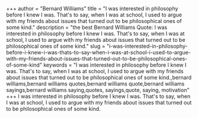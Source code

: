 +++
author = "Bernard Williams"
title = "I was interested in philosophy before I knew I was. That's to say, when I was at school, I used to argue with my friends about issues that turned out to be philosophical ones of some kind."
description = "the best Bernard Williams Quote: I was interested in philosophy before I knew I was. That's to say, when I was at school, I used to argue with my friends about issues that turned out to be philosophical ones of some kind."
slug = "i-was-interested-in-philosophy-before-i-knew-i-was-thats-to-say-when-i-was-at-school-i-used-to-argue-with-my-friends-about-issues-that-turned-out-to-be-philosophical-ones-of-some-kind"
keywords = "I was interested in philosophy before I knew I was. That's to say, when I was at school, I used to argue with my friends about issues that turned out to be philosophical ones of some kind.,bernard williams,bernard williams quotes,bernard williams quote,bernard williams sayings,bernard williams saying,quotes, sayings,quote, saying, motivation"
+++
I was interested in philosophy before I knew I was. That's to say, when I was at school, I used to argue with my friends about issues that turned out to be philosophical ones of some kind.
